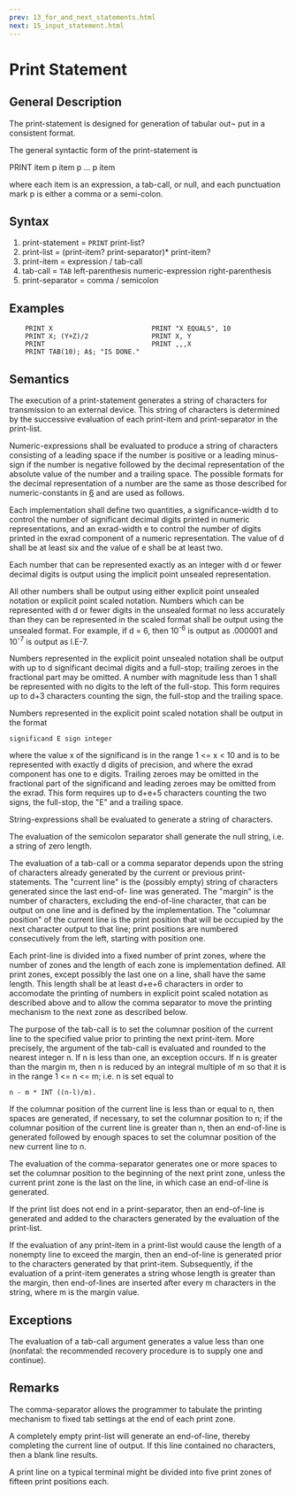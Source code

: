 ```yaml
---
prev: 13_for_and_next_statements.html
next: 15_input_statement.html
---
```


# Print Statement

## General Description

The print-statement is designed for generation of tabular out¬ put in a consistent format.

The general syntactic form of the print-statement is

  PRINT item p item p ... p item
  
where each item is an expression, a tab-call, or null, and each punctuation mark p is either a comma or a semi-colon.

## Syntax

1. print-statement      = `PRINT` print-list?
2. print-list           = (print-item? print-separator)* print-item?
3. print-item           = expression / tab-call
4. tab-call             = `TAB` left-parenthesis numeric-expression right-parenthesis
5. print-separator      = comma / semicolon

## Examples

```BASIC
    PRINT X                         PRINT "X EQUALS", 10
    PRINT X; (Y+Z)/2                PRINT X, Y
    PRINT                           PRINT ,,,X
    PRINT TAB(10); A$; "IS DONE."
```

## Semantics

The execution of a print-statement generates a string of characters for transmission to an external device. This string 
of characters is determined by the successive evaluation of each print-item and print-separator in the print-list.

Numeric-expressions shall be evaluated to produce a string of characters consisting of a leading space if the number is
positive or a leading minus-sign if the number is negative followed by the decimal representation of the absolute value
of the number and a trailing space. The possible formats for the decimal representation of a number are the same as 
those described for numeric-constants in [6](6_constants.md) and are used as follows.

Each implementation shall define two quantities, a significance-width d to control the number of significant decimal 
digits printed in numeric representations, and an exrad-width e to control the number of digits printed in the exrad
component of a numeric representation. The value of d shall be at least six and the value of e shall be at least two.

Each number that can be represented exactly as an integer with d or fewer decimal digits is output using the implicit 
point unsealed representation.

All other numbers shall be output using either explicit point unsealed notation or explicit point scaled notation.
Numbers which can be represented with d or fewer digits in the unsealed format no less accurately than they can be
represented in the scaled format shall be output using the unsealed format. For example, if d = 6, then 10<sup>-6</sup>
is output as .000001 and 10<sup>-7</sup> is output as l.E-7.

Numbers represented in the explicit point unsealed notation shall be output with up to d significant decimal digits and
a full-stop; trailing zeroes in the fractional part may be omitted. A number with magnitude less than 1 shall be
represented with no digits to the left of the full-stop. This form requires up to d+3 characters counting the sign, the 
full-stop and the trailing space.

Numbers represented in the explicit point scaled notation shall be output in the format

    significand E sign integer

where the value x of the significand is in the range 1 <= x < 10 and is to be represented with exactly d digits of
precision, and where the exrad component has one to e digits. Trailing zeroes may be omitted in the fractional part of
the significand and leading zeroes may be omitted from the exrad. This form requires up to d+e+5 characters counting the
two signs, the full-stop, the "E" and a trailing space.

String-expressions shall be evaluated to generate a string of characters.

The evaluation of the semicolon separator shall generate the null string, i.e. a string of zero length.

The evaluation of a tab-call or a comma separator depends upon the string of characters already generated by the current or previous print-statements. The "current line" is the (possibly empty) string of characters generated since the last end-of- line was generated. The "margin" is the number of characters, excluding the end-of-line character, that can be output on one line and is defined by the implementation. The "columnar position" of the current line is the print position that will be occupied by the next character output to that line; print positions are numbered consecutively from the left, starting with position one.

Each print-line is divided into a fixed number of print zones, where the number of zones and the length of each zone is implementation defined. All print zones, except possibly the last one on a line, shall have the same length. This length shall be at least d+e+6 characters in order to accomodate the printing of numbers in explicit point scaled notation as described above and to allow the comma separator to move the printing mechanism to the next zone as described below.

The purpose of the tab-call is to set the columnar position of the current line to the specified value prior to printing the next print-item. More precisely, the argument of the tab-call is evaluated and rounded to the nearest integer n. If n is less than one, an exception occurs. If n is greater than the margin m, then n is reduced by an integral multiple of m so that it is in the range 1 <= n <= m; i.e. n is set equal to

    n - m * INT ((n-l)/m).
  
If the columnar position of the current line is less than or equal to n, then spaces are generated, if necessary, to set
the columnar position to n; if the columnar position of the current line is greater than n, then an end-of-line is
generated followed by enough spaces to set the columnar position of the new current line to n.

The evaluation of the comma-separator generates one or more spaces to set the columnar position to the beginning of the
next print zone, unless the current print zone is the last on the line, in which case an end-of-line is generated.

If the print list does not end in a print-separator, then an end-of-line is generated and added to the characters 
generated by the evaluation of the print-list.

If the evaluation of any print-item in a print-list would cause the length of a nonempty line to exceed the margin, then
an end-of-line is generated prior to the characters generated by that print-item. Subsequently, if the evaluation of a
print-item generates a string whose length is greater than the margin, then end-of-lines are inserted after every m
characters in the string, where m is the margin value.

## Exceptions

The evaluation of a tab-call argument generates a value less than one (nonfatal: the recommended recovery procedure is
to supply one and continue).

## Remarks

The comma-separator allows the programmer to tabulate the printing mechanism to fixed tab settings at the end of each
print zone.

A completely empty print-list will generate an end-of-line, thereby completing the current line of output. If this line 
contained no characters, then a blank line results.

A print line on a typical terminal might be divided into five print zones of fifteen print positions each.
